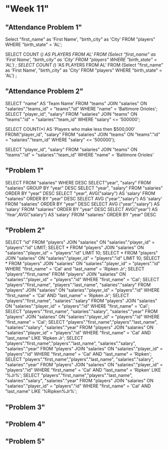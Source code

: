 # "Week  11"
## "Attendance Problem 1" 

Select "first_name" as 'First Name', "birth_city" as 'City' FROM "players" WHERE "birth_state" = 'AL';

SELECT COUNT (*) AS PLAYERS FROM AL' FROM (Select "first_name" as 'First Name', "birth_city" as 'City' FROM "players" WHERE "birth_state" = 'AL')
;
SELECT COUNT (*) 'AS PLAYERS FROM AL' FROM (Select "first_name" as 'First Name', "birth_city" as 'City' FROM "players" WHERE "birth_state" = 'AL')
;
## "Attendance Problem 2" 
SELECT "name" AS 'Team Name' FROM "teams" JOIN "salaries" ON "salaries"."teams_id" = "teams"."id" WHERE "name" = 'Baltimore Orioles';
 SELECT "player_id", "salary" FROM "salaries" JOIN "teams" ON "teams"."id" =  "salaries"."team_id" WHERE "salary" <= '500000';

 SELECT  COUNT(*) AS 'Players who make less then $500,000' FROM("player_id", "salary" FROM "salaries" JOIN "teams" ON "teams"."id" =  "salaries"."team_id" WHERE "salary" <= '500000');

  SELECT "player_id", "salary" FROM "salaries"
   JOIN "teams" ON "teams"."id" =  "salaries"."team_id" 
   WHERE "name" = 'Baltimore Orioles'

## "Problem 1"
 SELECT FROM "salaries" WHERE  DESC
   SELECT"year", "salary" FROM "salaries" GROUP BY "year" DESC
   SELECT "year", "salary" FROM "salaries" ORDER BY "year" DESC
   SELECT "year", AVG("salary") AS 'salary' FROM "salaries" ORDER BY "year" DESC
   SELECT AVG ("year","salary") AS 'salary' FROM "salaries" ORDER BY "year" DESC
   SELECT AVG ("year","salary") AS 'salary' FROM "salaries" ORDER BY "year" DESC
 SELECT AVG("year") AS 'Year',AVG("salary") AS 'salary' FROM "salaries" ORDER BY "year" DESC
## "Problem 2"
SELECT "id" FROM "players" JOIN "salaries" ON "salaries"."player_id" = "players"."id" LIMIT; SELECT * FROM "players" JOIN "salaries" ON "salaries"."player_id" = "players"."id" LIMIT 10;
SELECT * FROM "players" JOIN "salaries" ON "salaries"."player_id" = "players"."id" LIMIT 10;
SELECT * FROM "players" JOIN "salaries" ON "salaries"."player_id" = "players"."id" WHERE "first_name" = 'Cal' and "last_name" = 'Ripken Jr';
 SELECT "players"."first_name" FROM "players" JOIN "salaries" ON "salaries"."player_id" = "players"."id" WHERE "first_name" = 'Cal';
SELECT "players"."first_name", "players"."last_name", "salaries"."salary" FROM "players" JOIN "salaries" ON "salaries"."player_id" = "players"."id" WHERE "first_name" = 'Cal' AND "last_name" = 'Ripken Jr';
 SELECT "players"."first_name", "salaries"."salary" FROM "players" JOIN "salaries" ON "salaries"."player_id" = "players"."id" WHERE "first_name" = 'Cal';
  SELECT "players"."first_name", "salaries"."salary", "salaries"."year" FROM "players" JOIN "salaries" ON "salaries"."player_id" = "players"."id" WHERE "first_name" = 'Cal';
  SELECT "players"."first_name","players"."last_name", "salaries"."salary", "salaries"."year" FROM "players" JOIN "salaries" ON "salaries"."player_id" = "players"."id" WHERE "first_name" = 'Cal' AND "last_name" LIKE 'Ripken Jr';
    SELECT "players"."first_name","players"."last_name", "salaries"."salary", "salaries"."year" FROM "players" JOIN "salaries" ON "salaries"."player_id" = "players"."id" WHERE "first_name" = 'Cal' AND "last_name" = 'Ripken';
    SELECT "players"."first_name","players"."last_name", "salaries"."salary", "salaries"."year" FROM "players" JOIN "salaries" ON "salaries"."player_id" = "players"."id" WHERE "first_name" = 'Cal' AND "last_name" = 'Ripken' LIKE '%Jr%';
    SELECT "players"."first_name","players"."last_name", "salaries"."salary", "salaries"."year" FROM "players" JOIN "salaries" ON "salaries"."player_id" = "players"."id" WHERE "first_name" = 'Cal' AND "last_name" LIKE '%Ripken%Jr%';
## "Problem 3"

## "Problem 4"

## "Problem 5"      
